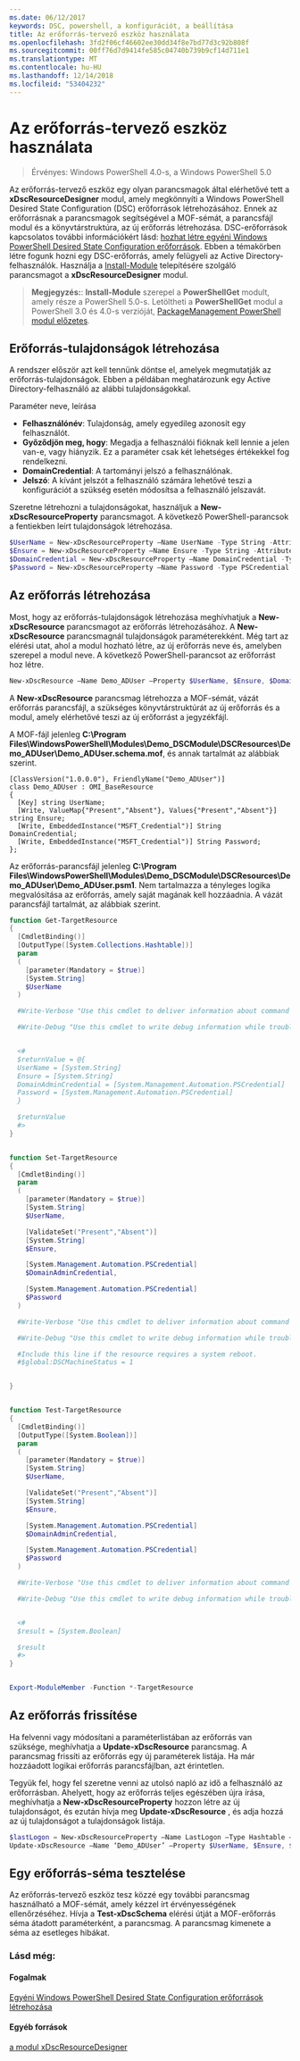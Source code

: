 ```yaml
---
ms.date: 06/12/2017
keywords: DSC, powershell, a konfigurációt, a beállítása
title: Az erőforrás-tervező eszköz használata
ms.openlocfilehash: 3fd2f06cf46602ee30dd34f8e7bd77d3c92b808f
ms.sourcegitcommit: 00ff76d7d9414fe585c04740b739b9cf14d711e1
ms.translationtype: MT
ms.contentlocale: hu-HU
ms.lasthandoff: 12/14/2018
ms.locfileid: "53404232"
---
```

# <a name="using-the-resource-designer-tool"></a>Az erőforrás-tervező eszköz használata

> Érvényes: Windows PowerShell 4.0-s, a Windows PowerShell 5.0

Az erőforrás-tervező eszköz egy olyan parancsmagok által elérhetővé tett a **xDscResourceDesigner** modul, amely megkönnyíti a Windows PowerShell Desired State Configuration (DSC) erőforrások létrehozásához. Ennek az erőforrásnak a parancsmagok segítségével a MOF-sémát, a parancsfájl modul és a könyvtárstruktúra, az új erőforrás létrehozása. DSC-erőforrások kapcsolatos további információkért lásd: [hozhat létre egyéni Windows PowerShell Desired State Configuration erőforrások](authoringResource.md).
Ebben a témakörben létre fogunk hozni egy DSC-erőforrás, amely felügyeli az Active Directory-felhasználók.
Használja a [Install-Module](/powershell/module/PowershellGet/Install-Module) telepítésére szolgáló parancsmagot a **xDscResourceDesigner** modul.

>**Megjegyzés:**: **Install-Module** szerepel a **PowerShellGet** modult, amely része a PowerShell 5.0-s. Letöltheti a **PowerShellGet** modul a PowerShell 3.0 és 4.0-s verzióját, [PackageManagement PowerShell modul előzetes](https://www.microsoft.com/en-us/download/details.aspx?id=49186).

## <a name="creating-resource-properties"></a>Erőforrás-tulajdonságok létrehozása
A rendszer először azt kell tennünk döntse el, amelyek megmutatják az erőforrás-tulajdonságok. Ebben a példában meghatározunk egy Active Directory-felhasználó az alábbi tulajdonságokkal.

Paraméter neve, leírása
* **Felhasználónév**: Tulajdonság, amely egyedileg azonosít egy felhasználót.
* **Győződjön meg, hogy**: Megadja a felhasználói fióknak kell lennie a jelen van-e, vagy hiányzik. Ez a paraméter csak két lehetséges értékekkel fog rendelkezni.
* **DomainCredential**: A tartományi jelszó a felhasználónak.
* **Jelszó**: A kívánt jelszót a felhasználó számára lehetővé teszi a konfigurációt a szükség esetén módosítsa a felhasználó jelszavát.

Szeretne létrehozni a tulajdonságokat, használjuk a **New-xDscResourceProperty** parancsmagot. A következő PowerShell-parancsok a fentiekben leírt tulajdonságok létrehozása.

```powershell
$UserName = New-xDscResourceProperty –Name UserName -Type String -Attribute Key
$Ensure = New-xDscResourceProperty –Name Ensure -Type String -Attribute Write –ValidateSet “Present”, “Absent”
$DomainCredential = New-xDscResourceProperty –Name DomainCredential -Type PSCredential -Attribute Write
$Password = New-xDscResourceProperty –Name Password -Type PSCredential -Attribute Write
```

## <a name="create-the-resource"></a>Az erőforrás létrehozása

Most, hogy az erőforrás-tulajdonságok létrehozása meghívhatjuk a **New-xDscResource** parancsmagot az erőforrás létrehozásához. A **New-xDscResource** parancsmagnál tulajdonságok paraméterekként. Még tart az elérési utat, ahol a modul hozható létre, az új erőforrás neve és, amelyben szerepel a modul neve. A következő PowerShell-parancsot az erőforrást hoz létre.

```powershell
New-xDscResource –Name Demo_ADUser –Property $UserName, $Ensure, $DomainCredential, $Password –Path ‘C:\Program Files\WindowsPowerShell\Modules’ –ModuleName Demo_DSCModule
```

A **New-xDscResource** parancsmag létrehozza a MOF-sémát, vázát erőforrás parancsfájl, a szükséges könyvtárstruktúrát az új erőforrás és a modul, amely elérhetővé teszi az új erőforrást a jegyzékfájl.

A MOF-fájl jelenleg **C:\Program Files\WindowsPowerShell\Modules\Demo_DSCModule\DSCResources\Demo_ADUser\Demo_ADUser.schema.mof**, és annak tartalmát az alábbiak szerint.

```
[ClassVersion("1.0.0.0"), FriendlyName("Demo_ADUser")]
class Demo_ADUser : OMI_BaseResource
{
  [Key] string UserName;
  [Write, ValueMap{"Present","Absent"}, Values{"Present","Absent"}] string Ensure;
  [Write, EmbeddedInstance("MSFT_Credential")] String DomainCredential;
  [Write, EmbeddedInstance("MSFT_Credential")] String Password;
};
```

Az erőforrás-parancsfájl jelenleg **C:\Program Files\WindowsPowerShell\Modules\Demo_DSCModule\DSCResources\Demo_ADUser\Demo_ADUser.psm1**. Nem tartalmazza a tényleges logika megvalósítása az erőforrás, amely saját magának kell hozzáadnia. A vázát parancsfájl tartalmát, az alábbiak szerint.

```powershell
function Get-TargetResource
{
  [CmdletBinding()]
  [OutputType([System.Collections.Hashtable])]
  param
  (
    [parameter(Mandatory = $true)]
    [System.String]
    $UserName
  )

  #Write-Verbose "Use this cmdlet to deliver information about command processing."

  #Write-Debug "Use this cmdlet to write debug information while troubleshooting."


  <#
  $returnValue = @{
  UserName = [System.String]
  Ensure = [System.String]
  DomainAdminCredential = [System.Management.Automation.PSCredential]
  Password = [System.Management.Automation.PSCredential]
  }

  $returnValue
  #>
}


function Set-TargetResource
{
  [CmdletBinding()]
  param
  (
    [parameter(Mandatory = $true)]
    [System.String]
    $UserName,

    [ValidateSet("Present","Absent")]
    [System.String]
    $Ensure,

    [System.Management.Automation.PSCredential]
    $DomainAdminCredential,

    [System.Management.Automation.PSCredential]
    $Password
  )

  #Write-Verbose "Use this cmdlet to deliver information about command processing."

  #Write-Debug "Use this cmdlet to write debug information while troubleshooting."

  #Include this line if the resource requires a system reboot.
  #$global:DSCMachineStatus = 1


}


function Test-TargetResource
{
  [CmdletBinding()]
  [OutputType([System.Boolean])]
  param
  (
    [parameter(Mandatory = $true)]
    [System.String]
    $UserName,

    [ValidateSet("Present","Absent")]
    [System.String]
    $Ensure,

    [System.Management.Automation.PSCredential]
    $DomainAdminCredential,

    [System.Management.Automation.PSCredential]
    $Password
  )

  #Write-Verbose "Use this cmdlet to deliver information about command processing."

  #Write-Debug "Use this cmdlet to write debug information while troubleshooting."


  <#
  $result = [System.Boolean]

  $result
  #>
}


Export-ModuleMember -Function *-TargetResource
```

## <a name="updating-the-resource"></a>Az erőforrás frissítése

Ha felvenni vagy módosítani a paraméterlistában az erőforrás van szüksége, meghívhatja a **Update-xDscResource** parancsmag. A parancsmag frissíti az erőforrás egy új paraméterek listája. Ha már hozzáadott logikai erőforrás parancsfájlban, azt érintetlen.

Tegyük fel, hogy fel szeretne venni az utolsó napló az idő a felhasználó az erőforrásban. Ahelyett, hogy az erőforrás teljes egészében újra írása, meghívhatja a **New-xDscResourceProperty** hozzon létre az új tulajdonságot, és ezután hívja meg **Update-xDscResource** , és adja hozzá az új tulajdonságot a tulajdonságok listája.

```powershell
$lastLogon = New-xDscResourceProperty –Name LastLogon –Type Hashtable –Attribute Write –Description “For mapping users to their last log on time”
Update-xDscResource –Name ‘Demo_ADUser’ –Property $UserName, $Ensure, $DomainCredential, $Password, $lastLogon -Force
```

## <a name="testing-a-resource-schema"></a>Egy erőforrás-séma tesztelése

Az erőforrás-tervező eszköz tesz közzé egy további parancsmag használható a MOF-sémát, amely kézzel írt érvényességének ellenőrzéséhez. Hívja a **Test-xDscSchema** elérési útját a MOF-erőforrás séma átadott paraméterként, a parancsmag. A parancsmag kimenete a séma az esetleges hibákat.

### <a name="see-also"></a>Lásd még:

#### <a name="concepts"></a>Fogalmak
[Egyéni Windows PowerShell Desired State Configuration erőforrások létrehozása](authoringResource.md)

#### <a name="other-resources"></a>Egyéb források
[a modul xDscResourceDesigner](https://www.powershellgallery.com/packages/xDscResourceDesigner/1.12.0.0)
